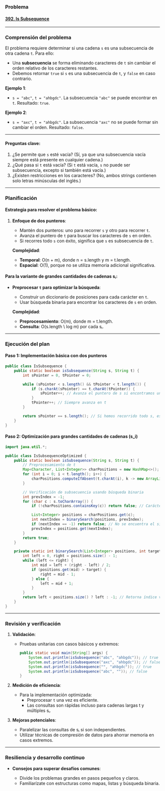 ### **Problema**

#### [392. Is Subsequence](https://leetcode.com/problems/is-subsequence/description/?envType=study-plan-v2&envId=top-interview-150)

---

### **Comprensión del problema**

El problema requiere determinar si una cadena `s` es una subsecuencia de otra cadena `t`. Para ello:

- Una **subsecuencia** se forma eliminando caracteres de `t` sin cambiar el orden relativo de los caracteres restantes.
- Debemos retornar `true` si `s` es una subsecuencia de `t`, y `false` en caso contrario.

**Ejemplo 1**:

- `s = "abc"`, `t = "ahbgdc"`. La subsecuencia `"abc"` se puede encontrar en `t`. Resultado: `true`.

**Ejemplo 2**:

- `s = "axc"`, `t = "ahbgdc"`. La subsecuencia `"axc"` no se puede formar sin cambiar el orden. Resultado: `false`.

---

#### **Preguntas clave**:

1. ¿Se permite que `s` esté vacía? (Sí, ya que una subsecuencia vacía siempre está presente en cualquier cadena.)
2. ¿Qué pasa si `t` está vacía? (Si `t` está vacía, `s` no puede ser subsecuencia, excepto si también está vacía.)
3. ¿Existen restricciones en los caracteres? (No, ambos strings contienen solo letras minúsculas del inglés.)

---

### **Planificación**

#### **Estrategia para resolver el problema básico:**

1. **Enfoque de dos punteros**:

   - Mantén dos punteros: uno para recorrer `s` y otro para recorrer `t`.
   - Avanza el puntero de `t` para buscar los caracteres de `s` en orden.
   - Si recorres todo `s` con éxito, significa que `s` es subsecuencia de `t`.

   **Complejidad**:

   - **Temporal**: O(n + m), donde n = s.length y m = t.length.
   - **Espacial**: O(1), porque no se utiliza memoria adicional significativa.

#### **Para la variante de grandes cantidades de cadenas sᵢ:**

- **Preprocesar `t` para optimizar la búsqueda**:

  - Construir un diccionario de posiciones para cada carácter en `t`.
  - Usar búsqueda binaria para encontrar los caracteres de `s` en orden.

  **Complejidad**:

  - **Preprocesamiento**: O(m), donde m = t.length.
  - **Consulta**: O(s.length \ log m) por cada sᵢ.

---

### **Ejecución del plan**

#### **Paso 1: Implementación básica con dos punteros**

```java
public class IsSubsequence {
    public static boolean isSubsequence(String s, String t) {
        int sPointer = 0, tPointer = 0;

        while (sPointer < s.length() && tPointer < t.length()) {
            if (s.charAt(sPointer) == t.charAt(tPointer)) {
                sPointer++; // Avanza el puntero de s si encontramos un carácter coincidente
            }
            tPointer++; // Siempre avanza en t
        }

        return sPointer == s.length(); // Si hemos recorrido todo s, es subsecuencia
    }
}
```

#### **Paso 2: Optimización para grandes cantidades de cadenas \(s_i\)**

```java
import java.util.*;

public class IsSubsequenceOptimized {
    public static boolean isSubsequence(String s, String t) {
        // Preprocesamiento de t
        Map<Character, List<Integer>> charPositions = new HashMap<>();
        for (int i = 0; i < t.length(); i++) {
            charPositions.computeIfAbsent(t.charAt(i), k -> new ArrayList<>()).add(i);
        }

        // Verificación de subsecuencia usando búsqueda binaria
        int prevIndex = -1;
        for (char c : s.toCharArray()) {
            if (!charPositions.containsKey(c)) return false; // Carácter no está en t

            List<Integer> positions = charPositions.get(c);
            int nextIndex = binarySearch(positions, prevIndex);
            if (nextIndex == -1) return false; // No se encuentra el siguiente carácter
            prevIndex = positions.get(nextIndex);
        }
        return true;
    }

    private static int binarySearch(List<Integer> positions, int target) {
        int left = 0, right = positions.size() - 1;
        while (left <= right) {
            int mid = left + (right - left) / 2;
            if (positions.get(mid) > target) {
                right = mid - 1;
            } else {
                left = mid + 1;
            }
        }
        return left < positions.size() ? left : -1; // Retorna índice válido o -1
    }
}
```

---

### **Revisión y verificación**

1. **Validación**:

   - Pruebas unitarias con casos básicos y extremos:
     ```java
     public static void main(String[] args) {
         System.out.println(isSubsequence("abc", "ahbgdc")); // true
         System.out.println(isSubsequence("axc", "ahbgdc")); // false
         System.out.println(isSubsequence("", "ahbgdc")); // true
         System.out.println(isSubsequence("abc", "")); // false
     }
     ```

2. **Medición de eficiencia**:

   - Para la implementación optimizada:
     - Preprocesar `t` una vez es eficiente.
     - Las consultas son rápidas incluso para cadenas largas t y múltiples sᵢ.

3. **Mejoras potenciales**:
   - Paralelizar las consultas de sᵢ si son independientes.
   - Utilizar técnicas de compresión de datos para ahorrar memoria en casos extremos.

---

### **Resiliencia y desarrollo continuo**

- **Consejos para superar desafíos comunes**:

  - Divide los problemas grandes en pasos pequeños y claros.
  - Familiarízate con estructuras como mapas, listas y búsqueda binaria.
